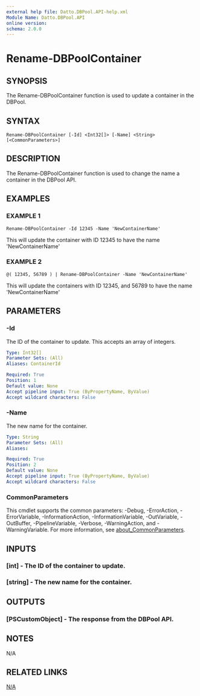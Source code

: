 ```yaml
---
external help file: Datto.DBPool.API-help.xml
Module Name: Datto.DBPool.API
online version:
schema: 2.0.0
---
```


# Rename-DBPoolContainer

## SYNOPSIS
The Rename-DBPoolContainer function is used to update a container in the DBPool.

## SYNTAX

```
Rename-DBPoolContainer [-Id] <Int32[]> [-Name] <String> [<CommonParameters>]
```

## DESCRIPTION
The Rename-DBPoolContainer function is used to change the name a container in the DBPool API.

## EXAMPLES

### EXAMPLE 1
```
Rename-DBPoolContainer -Id 12345 -Name 'NewContainerName'
```

This will update the container with ID 12345 to have the name 'NewContainerName'

### EXAMPLE 2
```
@( 12345, 56789 ) | Rename-DBPoolContainer -Name 'NewContainerName'
```

This will update the containers with ID 12345, and 56789 to have the name 'NewContainerName'

## PARAMETERS

### -Id
The ID of the container to update.
This accepts an array of integers.

```yaml
Type: Int32[]
Parameter Sets: (All)
Aliases: ContainerId

Required: True
Position: 1
Default value: None
Accept pipeline input: True (ByPropertyName, ByValue)
Accept wildcard characters: False
```

### -Name
The new name for the container.

```yaml
Type: String
Parameter Sets: (All)
Aliases:

Required: True
Position: 2
Default value: None
Accept pipeline input: True (ByPropertyName, ByValue)
Accept wildcard characters: False
```

### CommonParameters
This cmdlet supports the common parameters: -Debug, -ErrorAction, -ErrorVariable, -InformationAction, -InformationVariable, -OutVariable, -OutBuffer, -PipelineVariable, -Verbose, -WarningAction, and -WarningVariable. For more information, see [about_CommonParameters](http://go.microsoft.com/fwlink/?LinkID=113216).

## INPUTS

### [int] - The ID of the container to update.
### [string] - The new name for the container.
## OUTPUTS

### [PSCustomObject] - The response from the DBPool API.
## NOTES
N/A

## RELATED LINKS

[N/A]()

